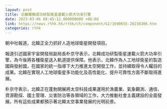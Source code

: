 ```yaml
---
layout: post
title: 北韓聲稱成功研製衛星運載火箭大功率引擎
date: 2023-03-06 08:45:12.000000000 +08:00
link: https://news.rthk.hk/rthk/ch/component/k2/1690655-20230306.htm
categories: rthk
---
```


朝中社報道，北韓正全力抓好人造地球衛星開發項目。

報道引述國家宇宙開發局副局長朴京守表示，北韓成功研製衛星運載火箭大功率引擎，為今後將各種衛星送入軌道提供保障。他表示，北韓作為人工地球衛星的製造國與發射國，在國家的統一指導下大力推進太空開發工作，並持續取得令人矚目的成果。北韓在實現人工地球衛星多功能化及高性能化、提升可靠性方面不斷取得進展。

朴京守表示，北韓正在蓬勃開展將太空科技成果運用於漁農業、氣象觀測、通信、資源勘探、國土管理、災害防治等各領域的工作，大力推動社會主義建設的全面發展。所有這些成果都預示著北韓太空事業發展的光明前景。
